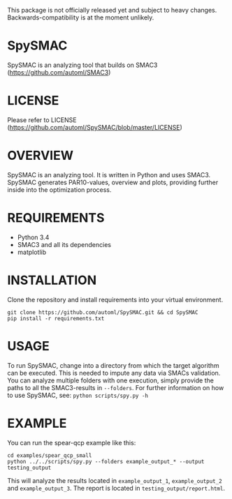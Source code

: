 This package is not officially released yet and subject to heavy changes. Backwards-compatibility is at the moment unlikely.

# SpySMAC 
SpySMAC is an analyzing tool that builds on SMAC3 (https://github.com/automl/SMAC3)

# LICENSE 
Please refer to LICENSE (https://github.com/automl/SpySMAC/blob/master/LICENSE)

# OVERVIEW 
SpySMAC is an analyzing tool. It is written in Python and uses SMAC3. SpySMAC generates PAR10-values, overview and plots, providing further inside into the optimization process.

# REQUIREMENTS
- Python 3.4
- SMAC3 and all its dependencies
- matplotlib

# INSTALLATION
Clone the repository and install requirements into your virtual environment.
```
git clone https://github.com/automl/SpySMAC.git && cd SpySMAC
pip install -r requirements.txt
```

# USAGE
To run SpySMAC, change into a directory from which the target algorithm can be executed. This is needed to impute any data via SMACs validation.
You can analyze multiple folders with one execution, simply provide the paths to all the SMAC3-results in `--folders`.
For further information on how to use SpySMAC, see:
`python scripts/spy.py -h`

# EXAMPLE
You can run the spear-qcp example like this:
```
cd examples/spear_qcp_small
python ../../scripts/spy.py --folders example_output_* --output testing_output
```
This will analyze the results located in `example_output_1`, `example_output_2` and `example_output_3`.
The report is located in `testing_output/report.html`.


